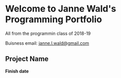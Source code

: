# Welcome to Janne Wald's Programming Portfolio
All from the programmin class of 2018-19

Buisness email: janne.l.wald@gmail.com

## Project Name

__Finish date__


 
